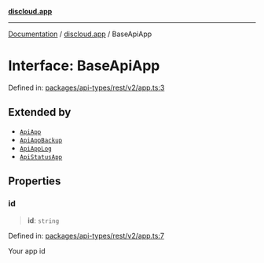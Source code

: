 [**discloud.app**](../README.md)

***

[Documentation](../../packages.md) / [discloud.app](../README.md) / BaseApiApp

# Interface: BaseApiApp

Defined in: [packages/api-types/rest/v2/app.ts:3](https://github.com/discloud/discloud.app/blob/bfcb626f6315ac03eb36b36e57f162cd101e1996/packages/api-types/rest/v2/app.ts#L3)

## Extended by

- [`ApiApp`](ApiApp.md)
- [`ApiAppBackup`](ApiAppBackup.md)
- [`ApiAppLog`](ApiAppLog.md)
- [`ApiStatusApp`](ApiStatusApp.md)

## Properties

### id

> **id**: `string`

Defined in: [packages/api-types/rest/v2/app.ts:7](https://github.com/discloud/discloud.app/blob/bfcb626f6315ac03eb36b36e57f162cd101e1996/packages/api-types/rest/v2/app.ts#L7)

Your app id
